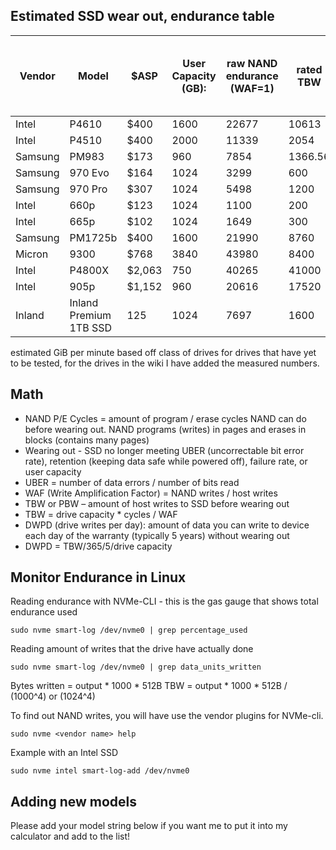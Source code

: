 ## Estimated SSD wear out, endurance table

| Vendor  | Model                  | $ASP   | User Capacity (GB): | raw NAND endurance (WAF=1) | rated TBW | DWPD over 5 years (calculated) | GiB/min | days to wear out (worst case) | days to wear out (WAF=1) | TiB plotted (worst case) | TiB plotted (TiB, WAF=1) | $/TiB plotted worst case | $/TiB plotted (WAF=1) |
|---------|------------------------|--------|---------------------|----------------------------|-----------|--------------------------------|---------|-------------------------------|--------------------------|--------------------------|--------------------------|--------------------------|-----------------------|
| Intel   | P4610                  | $400   | 1600                | 22677                      | 10613     | 3.24                           | 0.2     | 5093                          | 12222                    | 1432                     | 3438                     | $0.28                    | $0.12                 |
| Intel   | P4510                  | $400   | 2000                | 11339                      | 2054      | 0.69                           | 0.2     | 1358                          | 6111                     | 382                      | 1719                     | $1.05                    | $0.23                 |
| Samsung | PM983                  | $173   | 960                 | 7854                       | 1366.56   | 0.80                           | 0.2     | 756                           | 4233                     | 213                      | 1191                     | $0.81                    | $0.15                 |
| Samsung | 970 Evo                | $164   | 1024                | 3299                       | 600       | 0.35                           | 0.2     | 356                           | 1778                     | 100                      | 500                      | $1.64                    | $0.33                 |
| Samsung | 970 Pro                | $307   | 1024                | 5498                       | 1200      | 0.59                           | 0.2     | 593                           | 2963                     | 167                      | 833                      | $1.84                    | $0.37                 |
| Intel   | 660p                   | $123   | 1024                | 1100                       | 200       | 0.12                           | 0.1     | 237                           | 1185                     | 33                       | 167                      | $3.69                    | $0.74                 |
| Intel   | 665p                   | $102   | 1024                | 1649                       | 300       | 0.18                           | 0.1     | 356                           | 1778                     | 50                       | 250                      | $2.05                    | $0.41                 |
| Samsung | PM1725b                | $400   | 1600                | 21990                      | 8760      | 3.01                           | 0.2     | 4741                          | 11852                    | 1333                     | 3333                     | $0.30                    | $0.12                 |
| Micron  | 9300                   | $768   | 3840                | 43980                      | 8400      | 1.14                           | 0.2     | 4310                          | 23704                    | 1212                     | 6667                     | $0.63                    | $0.12                 |
| Intel   | P4800X                 | $2,063 | 750                 | 40265                      | 41000     | 29.42                          | 0.139   | 31225                         | 31225                    | 6104                     | 6104                     | $0.34                    | $0.34                 |
| Intel   | 905p                   | $1,152 | 960                 | 20616                      | 17520     | 11.77                          | 0.139   | 15987                         | 15987                    | 3125                     | 3125                     | $0.37                    | $0.37                 |
| Inland  | Inland Premium 1TB SSD | 125    | 1024                | 7697                       | 1600      | 0.86                           | 0.1657  | 1041                          | 5007                     | 243                      | 1167                     | $0.52                    | $0.11                 |

estimated GiB per minute based off class of drives for drives that have yet to be tested, for the drives in the wiki I have added the measured numbers.

## Math
* NAND P/E Cycles = amount of program / erase cycles NAND can do before wearing out. NAND programs (writes) in pages and erases in blocks (contains many pages)
* Wearing out - SSD no longer meeting UBER (uncorrectable bit error rate),  retention (keeping data safe while powered off), failure rate, or user capacity
* UBER = number of data errors / number of bits read
* WAF (Write Amplification Factor) = NAND writes / host writes
* TBW or PBW – amount of host writes to SSD before wearing out
* TBW = drive capacity * cycles / WAF
* DWPD (drive writes per day): amount of data you can write to device each day of the warranty (typically 5 years) without wearing out
* DWPD = TBW/365/5/drive capacity

## Monitor Endurance in Linux

Reading endurance with NVMe-CLI - this is the gas gauge that shows total endurance used 

`sudo nvme smart-log /dev/nvme0 | grep percentage_used`
	
Reading amount of writes that the drive have actually done

`sudo nvme smart-log /dev/nvme0 | grep data_units_written`
	
Bytes written = output * 1000 * 512B
TBW = output * 1000 * 512B / (1000^4) or (1024^4)

To find out NAND writes, you will have use the vendor plugins for NVMe-cli.

`sudo nvme <vendor name> help`

Example with an Intel SSD

`sudo nvme intel smart-log-add /dev/nvme0`


## Adding new models
Please add your model string below if you want me to put it into my calculator and add to the list!